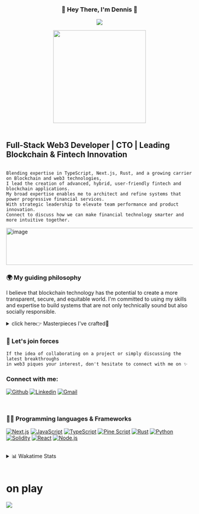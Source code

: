 <h3 align="center">
👋 Hey There, I'm Dennis 🚀
</h3>
<p align="center">
  <a href="https://git.io/typing-svg"><img src="https://readme-typing-svg.herokuapp.com?font=Fira+Code&pause=1000&color=F75C7E&center=true&width=700&height=60&lines=Full-Stack+Software+Developer;Experienced+in+Automation%2C+Web3+and+Blockchain+Development;Always+learning+new+things"></a>
</p>
<div align="center">
<img src="https://media0.giphy.com/media/765ccrAiB0g9z6EApL/giphy.gif?cid=ecf05e474jorlk14iq71lc92cyka3wjgwb9afrndd8fkft4g&rid=giphy.gif&ct=g" width="250" height="250" />
</div>

<br/>

## Full-Stack Web3 Developer | CTO | Leading Blockchain & Fintech Innovation
```

Blending expertise in TypeScript, Next.js, Rust, and a growing carrier on Blockchain and web3 technologies,
I lead the creation of advanced, hybrid, user-friendly fintech and blockchain applications.
My broad expertise enables me to architect and refine systems that power progressive financial services.
With strategic leadership to elevate team performance and product innovation. 
Connect to discuss how we can make financial technology smarter and more intuitive together.
```

<p>
  <img src="https://assets.website-files.com/6347bd6199b204194ca76e2c/6390bab08a8b41f55c7d0fd1_Home_3.png" width="600" height="100" alt="image">
</p>

### 🌍 My guiding philosophy

I believe that blockchain technology has the potential to create a more transparent, secure, and equitable world. I'm committed to using my skills and expertise to build systems that are not only technically sound but also socially responsible.

<details>
<summary>click here👉 Masterpieces I've crafted🎨</summary>

| Project                                          | Description                                                                                                                   |
| ------------------------------------------------ | ----------------------------------------------------------------------------------------------------------------------------- |
| 🔗 **Decentralized Social Media Platform**        | A resilient, privacy-centric social media dApp that enables users to reclaim control over their data.                          |
| 🖼️ **NFT Marketplace**                           | A decentralized bazaar for trading digital masterpieces and collectibles, empowering creators to reap the rewards of their artistry. |
| 💰 **Decentralized Finance (DeFi) Platform**      | A DeFi platform offering users access to a plethora of financial services such as lending, borrowing, and staking – all nestled within a decentralized ecosystem. |
| 🤖 **Trading Bots & Strategies**                  | Developed algorithmic trading bots for various markets, including crypto, using advanced strategies like arbitrage, mean reversion, and momentum trading, maximizing profits while minimizing risks. |

</details>

### 🤝 Let's join forces
```
If the idea of collaborating on a project or simply discussing the latest breakthroughs
in web3 piques your interest, don't hesitate to connect with me on ✨
```


### Connect with me:
[![Github](https://img.shields.io/badge/-Github-000?style=flat&logo=Github&logoColor=white)](https://github.com/DENNIS-CODES)
[![Linkedin](https://img.shields.io/badge/-LinkedIn-blue?style=flat&logo=Linkedin&logoColor=white)](https://www.linkedin.com/in/dennis-mwangi-dev/)
[![Gmail](https://img.shields.io/badge/-Gmail-c14438?style=flat&logo=Gmail&logoColor=white)](mailto:dennis@ngeni.io)


<br />

### 👨‍💻 Programming languages & Frameworks

[![Next.js](https://img.shields.io/badge/-Next.js-000000?logo=next.js&logoColor=white)](https://github.com/DENNIS-CODES)
[![JavaScript](https://img.shields.io/badge/-JavaScript-F7DF1E?logo=javascript&logoColor=black)](https://github.com/DENNIS-CODES)
[![TypeScript](https://img.shields.io/badge/-TypeScript-3178C6?logo=typescript&logoColor=white)](https://github.com/DENNIS-CODES)
[![Pine Script](https://img.shields.io/badge/-Pine%20Script-0D3461?logo=tradingview&logoColor=white)](https://github.com/DENNIS-CODES)
[![Rust](https://img.shields.io/badge/-Rust-000000?logo=rust&logoColor=white)](https://github.com/DENNIS-CODES)
[![Python](https://img.shields.io/badge/-Python-3776AB?logo=python&logoColor=white)](https://github.com/DENNIS-CODES)
[![Solidity](https://img.shields.io/badge/-Solidity-363636?logo=solidity&logoColor=white)](https://github.com/DENNIS-CODES)
[![React](https://img.shields.io/badge/-React-%2320232a?logo=react&logoColor=%2361DAFB)](https://github.com/DENNIS-CODES)
[![Node.js](https://img.shields.io/badge/-Node.js-6DA55F?logo=node.js&logoColor=white)](https://github.com/DENNIS-CODES)

<br />

<details>
<summary>📊 Wakatime Stats</summary>
[![wakatime](https://wakatime.com/badge/user/c0971448-fd44-49e6-a4cd-84cb788254c2.svg)](https://wakatime.com/@c0971448-fd44-49e6-a4cd-84cb788254c2)
</details>

<br />

# on play
<p>
<a href="https://spotify-github-profile.vercel.app/api/view?uid=31tgnwjszvmdjuof7uuziii3n6y4&redirect=true">
<img src="https://spotify-github-profile.vercel.app/api/view.svg?uid=31tgnwjszvmdjuof7uuziii3n6y4&redirect=true][https://spotify-github-profile.vercel.app/api/view.svg?uid=31tgnwjszvmdjuof7uuziii3n6y4&cover_image=true&theme=default&show_offline=true&background_color=121212&interchange=false)](https://spotify-github-profile.vercel.app/api/view.svg?uid=31tgnwjszvmdjuof7uuziii3n6y4&redirect=true][https://spotify-github-profile.vercel.app/api/view.svg?uid=31tgnwjszvmdjuof7uuziii3n6y4&cover_image=true&theme=default&show_offline=true&background_color=121212&interchange=false&bar_color_cover=true))" />
  </a>
</p>

